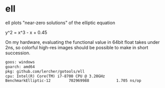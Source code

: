 # ell

ell plots "near-zero solutions" of the elliptic equation

y^2 = x^3 - x + 0.45

On my hardware, evaluating the functional value in 64bit
float takes under 2ns, so colorful high-res images should be
possible to make in short succession.

```txt
goos: windows
goarch: amd64
pkg: github.com/lercher/gotools/ell
cpu: Intel(R) Core(TM) i7-8700 CPU @ 3.20GHz
BenchmarkElliptic-12    	702969988	         1.705 ns/op	       0 B/op	       0 allocs/op
```